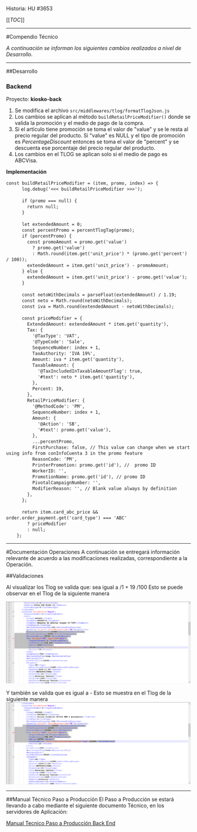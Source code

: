 Historia: 
HU #3653

[[_TOC_]]

----
#Compendio Técnico


_A continuación se informan los siguientes cambios realizados a nivel de Desarrollo._

----
##Desarrollo
### Backend

Proyecto: **kiosko-back**
1. Se modifica el archivo `src/middlewares/tlog/formatTlogJson.js`
2. Los cambios se aplican al método `buildRetailPriceModifier()` donde se valida la promoción y el medio de pago de la compra.
3. Si el artículo tiene promoción se toma el valor de "value" y se le resta al precio regular del producto. Si "value" es NULL y el tipo de promoción es _PercentageDiscount_ entonces se toma el valor de "percent" y se descuenta ese porcentaje del precio regular del producto.
4. Los cambios en el TLOG se aplican solo si el medio de pago es ABCVisa.

**Implementación**


```
const buildRetailPriceModifier = (item, promo, index) => {
      log.debug('<<< buildRetailPriceModifier >>>');

      if (promo === null) {
        return null;
      }

      let extendedAmount = 0;
      const percentPromo = percentTlogTag(promo);
      if (percentPromo) {
        const promoAmount = promo.get('value')
          ? promo.get('value')
          : Math.round(item.get('unit_price') * (promo.get('percent') / 100));
        extendedAmount = item.get('unit_price') - promoAmount;
      } else {
        extendedAmount = item.get('unit_price') - promo.get('value');
      }

      const netoWithDecimals = parseFloat(extendedAmount) / 1.19;
      const neto = Math.round(netoWithDecimals);
      const iva = Math.round(extendedAmount - netoWithDecimals);

      const priceModifier = {
        ExtendedAmount: extendedAmount * item.get('quantity'),
        Tax: {
          '@TaxType': 'VAT',
          '@TypeCode': 'Sale',
          SequenceNumber: index + 1,
          TaxAuthority: 'IVA 19%',
          Amount: iva * item.get('quantity'),
          TaxableAmount: {
            '@TaxIncludedInTaxableAmountFlag': true,
            '#text': neto * item.get('quantity'),
          },
          Percent: 19,
        },
        RetailPriceModifier: {
          '@MethodCode': 'PM',
          SequenceNumber: index + 1,
          Amount: {
            '@Action': 'SB',
            '#text': promo.get('value'),
          },
          ...percentPromo,
          FirstPurchase: false, // This value can change when we start using info from conInfoCuenta 3 in the promo feature
          ReasonCode: 'PM',
          PrinterPromotion: promo.get('id'), //  promo ID
          WorkerID: '',
          PromotionName: promo.get('id'), // promo ID
          PivotalCampaignNumber: '',
          ModifierReason: '', // Blank value always by definition
        },
      };

      return item.card_abc_price && order.order_payment.get('card_type') === 'ABC'
        ? priceModifier
        : null;
    };
```


----

#Documentación Operaciones
A continuación se entregará información relevante de acuerdo a las modificaciones realizadas, correspondiente a la Operación. 

##Validaciones

Al visualizar los Tlog se valida que:
<TaxableAmount TaxIncludedInTaxableAmountFlag="true"> sea igual a <ExtendedAmount> /1 + <Percent>19</Percent> /100
Esto se puede observar en el Tlog de la siguiente manera 
 
![i i 1.png](/.attachments/i%20i%201-c6c7b63e-0df6-4ab0-bd4a-44610f7475c6.png)

Y también se valida que <Amount> es igual a <ExtendedAmount>     -     <TaxableAmount TaxIncludedInTaxableAmountFlag="true">
Esto se muestra en el Tlog de la siguiente manera
![ii 2.png](/.attachments/ii%202-af52e23a-c693-4008-b69d-fc733219ee6a.png)


----
##Manual Técnico Paso a Producción
El Paso a Producción se estará llevando a cabo mediante el siguiente documento Técnico, en los servidores de Aplicación:

[Manual Tecnico Paso a Producción Back End](https://dev.azure.com/ADretail/kiosko/_wiki/wikis/kiosko.wiki/283/Manual-T%C3%A9cnico-Paso-a-Producci%C3%B3n-Back-End)